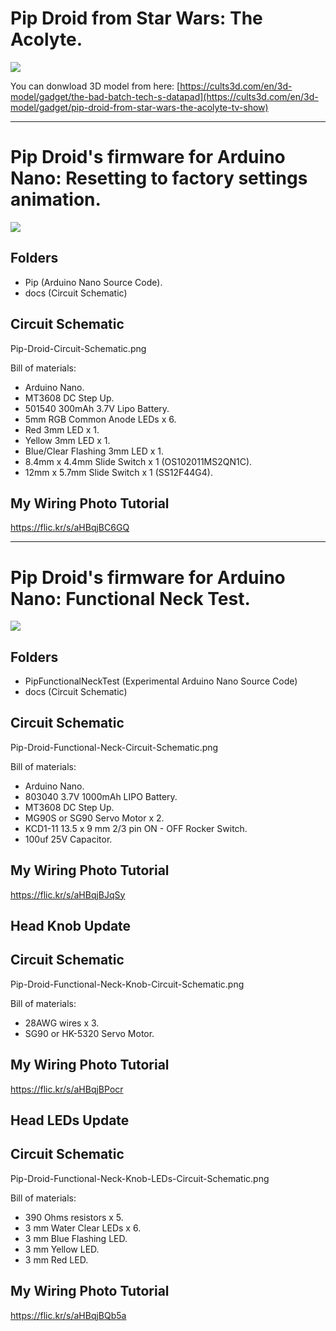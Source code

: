 # Pip Droid from Star Wars: The Acolyte.

[![](https://live.staticflickr.com/65535/53893458260_434e0ee5e8_c.jpg)](https://cults3d.com/en/3d-model/gadget/pip-droid-from-star-wars-the-acolyte-tv-show)

You can donwload 3D model from here:
[https://cults3d.com/en/3d-model/gadget/the-bad-batch-tech-s-datapad](https://cults3d.com/en/3d-model/gadget/pip-droid-from-star-wars-the-acolyte-tv-show)

-----

# Pip Droid's firmware for Arduino Nano: Resetting to factory settings animation.
![](https://github.com/therebelagent/Pip-Droid/blob/main/docs/animation/VID-20240815-WA0001.gif)

## Folders
- Pip (Arduino Nano Source Code).
- docs (Circuit Schematic)

## Circuit Schematic
Pip-Droid-Circuit-Schematic.png

Bill of materials:
- Arduino Nano.
- MT3608 DC Step Up.
- 501540 300mAh 3.7V Lipo Battery.
- 5mm RGB Common Anode LEDs x 6.
- Red 3mm LED x 1.
- Yellow 3mm LED x 1.
- Blue/Clear Flashing 3mm LED x 1.
- 8.4mm x 4.4mm Slide Switch x 1 (OS102011MS2QN1C).
- 12mm x 5.7mm Slide Switch x 1 (SS12F44G4).

## My Wiring Photo Tutorial
https://flic.kr/s/aHBqjBC6GQ

-----

# Pip Droid's firmware for Arduino Nano: Functional Neck Test.
![](https://github.com/therebelagent/Pip-Droid/blob/main/docs/animation/VID_20241101_091824_01.gif)

## Folders
- PipFunctionalNeckTest (Experimental Arduino Nano Source Code)
- docs (Circuit Schematic)

## Circuit Schematic
Pip-Droid-Functional-Neck-Circuit-Schematic.png

Bill of materials:
- Arduino Nano.
- 803040 3.7V 1000mAh LIPO Battery.
- MT3608 DC Step Up.
- MG90S or SG90 Servo Motor x 2.
- KCD1-11 13.5 x 9 mm 2/3 pin ON - OFF Rocker Switch.
- 100uf 25V Capacitor.

## My Wiring Photo Tutorial
https://flic.kr/s/aHBqjBJqSy

## Head Knob Update

## Circuit Schematic
Pip-Droid-Functional-Neck-Knob-Circuit-Schematic.png

Bill of materials:
- 28AWG wires x 3.
- SG90 or HK-5320 Servo Motor.

## My Wiring Photo Tutorial
https://flic.kr/s/aHBqjBPocr

## Head LEDs Update

## Circuit Schematic
Pip-Droid-Functional-Neck-Knob-LEDs-Circuit-Schematic.png

Bill of materials:
- 390 Ohms resistors x 5.
- 3 mm Water Clear LEDs x 6.
- 3 mm Blue Flashing LED.
- 3 mm Yellow LED.
- 3 mm Red LED.

## My Wiring Photo Tutorial
https://flic.kr/s/aHBqjBQb5a

